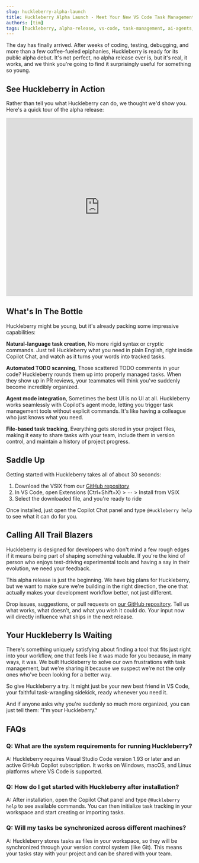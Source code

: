 ```yaml
---
slug: huckleberry-alpha-launch
title: Huckleberry Alpha Launch - Meet Your New VS Code Task Management Sidekick
authors: [tim]
tags: [huckleberry, alpha-release, vs-code, task-management, ai-agents, github-copilot]
---
```


The day has finally arrived. After weeks of coding, testing, debugging, and more than a few coffee-fueled epiphanies, Huckleberry is ready for its public alpha debut. It's not perfect,  no alpha release ever is,  but it's real, it works, and we think you're going to find it surprisingly useful for something so young.

<!-- truncate -->

## See Huckleberry in Action

Rather than tell you what Huckleberry can do, we thought we'd show you. Here's a quick tour of the alpha release:

<iframe width="100%" height="480" src="https://www.youtube.com/embed/NnjEhP-Swmc?list=PLkPBj4veaf9GWAJOswN2WGyC2n2jWG4PW" title="AI Task Management in VS Code: Meet Huckleberry (Alpha)" frameborder="0" allow="accelerometer; autoplay; clipboard-write; encrypted-media; gyroscope; picture-in-picture; web-share" referrerpolicy="strict-origin-when-cross-origin" allowfullscreen></iframe>

## What's In The Bottle

Huckleberry might be young, but it's already packing some impressive capabilities:

**Natural-language task creation**,  No more rigid syntax or cryptic commands. Just tell Huckleberry what you need in plain English, right inside Copilot Chat, and watch as it turns your words into tracked tasks.

**Automated TODO scanning**,  Those scattered TODO comments in your code? Huckleberry rounds them up into properly managed tasks. When they show up in PR reviews, your teammates will think you've suddenly become incredibly organized.

**Agent mode integration**,  Sometimes the best UI is no UI at all. Huckleberry works seamlessly with Copilot's agent mode, letting you trigger task management tools without explicit commands. It's like having a colleague who just knows what you need.

**File-based task tracking**,  Everything gets stored in your project files, making it easy to share tasks with your team, include them in version control, and maintain a history of project progress.

## Saddle Up

Getting started with Huckleberry takes all of about 30 seconds:

1. Download the VSIX from our [GitHub repository](https://github.com/cambridgemonorail/vscode-huckleberry)
2. In VS Code, open Extensions (Ctrl+Shift+X) > ⋯ > Install from VSIX
3. Select the downloaded file, and you're ready to ride

Once installed, just open the Copilot Chat panel and type `@Huckleberry help` to see what it can do for you.

## Calling All Trail Blazers

Huckleberry is designed for developers who don't mind a few rough edges if it means being part of shaping something valuable. If you're the kind of person who enjoys test-driving experimental tools and having a say in their evolution, we need your feedback.

This alpha release is just the beginning. We have big plans for Huckleberry, but we want to make sure we're building in the right direction,  the one that actually makes your development workflow better, not just different.

Drop issues, suggestions, or pull requests on [our GitHub repository](https://github.com/cambridgemonorail/vscode-huckleberry). Tell us what works, what doesn't, and what you wish it could do. Your input now will directly influence what ships in the next release.

## Your Huckleberry Is Waiting

There's something uniquely satisfying about finding a tool that fits just right into your workflow,  one that feels like it was made for you because, in many ways, it was. We built Huckleberry to solve our own frustrations with task management, but we're sharing it because we suspect we're not the only ones who've been looking for a better way.

So give Huckleberry a try. It might just be your new best friend in VS Code,  your faithful task-wrangling sidekick, ready whenever you need it.

And if anyone asks why you're suddenly so much more organized, you can just tell them: "I'm your Huckleberry."

## FAQs

### Q: What are the system requirements for running Huckleberry?

A: Huckleberry requires Visual Studio Code version 1.93 or later and an active GitHub Copilot subscription. It works on Windows, macOS, and Linux platforms where VS Code is supported.

### Q: How do I get started with Huckleberry after installation?

A: After installation, open the Copilot Chat panel and type `@Huckleberry help` to see available commands. You can then initialize task tracking in your workspace and start creating or importing tasks.

### Q: Will my tasks be synchronized across different machines?

A: Huckleberry stores tasks as files in your workspace, so they will be synchronized through your version control system (like Git). This means your tasks stay with your project and can be shared with your team.
